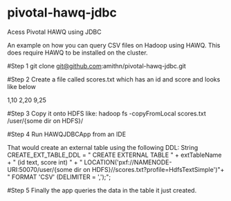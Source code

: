# pivotal-hawq-jdbc
Acess Pivotal HAWQ using JDBC 

An example on how you can query CSV files on Hadoop using HAWQ. 
This does require HAWQ to be installed on the cluster.

#Step 1
git clone git@github.com:amithn/pivotal-hawq-jdbc.git

#Step 2 
Create a file called scores.txt which has an id and score and looks like below

1,10
2,20
9,25

#Step 3
Copy it onto HDFS like:
hadoop fs -copyFromLocal scores.txt /user/{some dir on HDFS}/

#Step 4
Run HAWQJDBCApp from an IDE 

That would create an external table using the following DDL:
String CREATE_EXT_TABLE_DDL = " CREATE EXTERNAL TABLE " + extTableName  +
                          " (id text, score int) " +
                          " LOCATION('pxf://NAMENODE-URI:50070/user/{some dir on HDFS}//scores.txt?profile=HdfsTextSimple')"+
                          " FORMAT 'CSV'  (DELIMITER = ',');";

#Step 5
Finally the app queries the data in the table it just created. 




